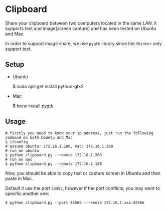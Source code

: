 # Clipboard

Share your clipboard between two computers located in the same LAN, it supports text and image(screen capture) 
and has been tested on Ubuntu and Mac.

In order to support image share, we use `pygtk` library since the `thinter` only support text.

## Setup

* Ubuntu

    $ sudo apt-get install python-gtk2

* Mac

    $ brew install pygtk

## Usage

    # firstly you need to know your ip address, just run the following command on both Ubuntu and Mac
    $ ifconfig 
    # assume ubuntu: 172.16.1.100, mac: 172.16.1.200
    # run on ubuntu
    $ python clipboard.py --remote 172.16.1.200
    # run on mac
    $ python clipboard.py --remote 172.16.1.100

Now, you should be able to copy text or capture screen in Ubuntu and then paste in Mac.

Default it use the port `34455`, however if the port conflicts, you may want to specific another one:

    $ python clipboard.py --port 45566 --remote 172.16.1.xxx:45566
